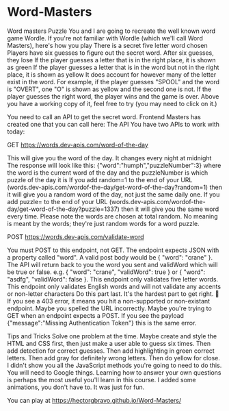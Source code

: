 # Word-Masters
Word masters Puzzle
You and I are going to recreate the well known word game Wordle. If you're not familiar with Wordle (which we'll call Word Masters), here's how you play
There is a secret five letter word chosen
Players have six guesses to figure out the secret word. After six guesses, they lose
If the player guesses a letter that is in the right place, it is shown as green
If the player guesses a letter that is in the word but not in the right place, it is shown as yellow
It does account for however many of the letter exist in the word. For example, if the player guesses "SPOOL" and the word is "OVERT", one "O" is shown as yellow and the second one is not.
If the player guesses the right word, the player wins and the game is over.
Above you have a working copy of it, feel free to try (you may need to click on it.)

You need to call an API to get the secret word. Frontend Masters has created one that you can call here:
The API
You have two APIs to work with today:

GET https://words.dev-apis.com/word-of-the-day

This will give you the word of the day. It changes every night at midnight
The response will look like this: {"word":"humph","puzzleNumber":3} where the word is the current word of the day and the puzzleNumber is which puzzle of the day it is
If you add random=1 to the end of your URL (words.dev-apis.com/wordof-the-day/get-word-of-the-day?random=1) then it will give you a random word of the day, not just the same daily one.
If you add puzzle=<number> to the end of your URL (words.dev-apis.com/wordof-the-day/get-word-of-the-day?puzzle=1337) then it will give you the same word every time.
Please note the words are chosen at total random. No meaning is meant by the words; they're just random words for a word puzzle.

POST https://words.dev-apis.com/validate-word

You must POST to this endpoint, not GET.
The endpoint expects JSON with a property called "word". A valid post body would be { "word": "crane" }.
The API will return back to you the word you sent and validWord which will be true or false. e.g. { "word": "crane", "validWord": true } or { "word": "asdfg", "validWord": false }.
This endpoint only validates five letter words.
This endpoint only validates English words and will not validate any accents or non-letter characters
Do this part last. It's the hardest part to get right.
🚨 If you see a 403 error, it means you hit a non-supported or non-existant endpoint. Maybe you spelled the URL incorrectly. Maybe you're trying to GET when an endpoint expects a POST. If you see the payload {"message":"Missing Authentication Token"} this is the same error.

Tips and Tricks
Solve one problem at the time. Maybe create and style the HTML and CSS first, then just make a user able to guess six times. Then add detection for correct guesses. Then add highlighting in green correct letters. Then add gray for definitely wrong letters. Then do yellow for close.
I didn't show you all the JavaScript methods you're going to need to do this. You will need to Google things. Learning how to answer your own questions is perhaps the most useful you'll learn in this course.
I added some animations, you don't have to. It was just for fun.
  
You can play at https://hectorgbravo.github.io/Word-Masters/

